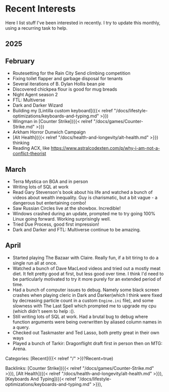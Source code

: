 # Recent Interests

Here I list stuff I've been interested in recently.
I try to update this monthly, using a recurring task to help.

## 2025

## February

 - Routesetting for the Rain City Send climbing competition
 - Fixing toilet flapper and garbage disposal for tenants
 - Several iterations of B. Dylan Hollis bean pie
 - Discovered chickpea flour is good for mug breads
 - Night Agent season 2
 - FTL: Multiverse
 - Dark and Darker Wizard
 - Building my [Lintilla custom keyboard]({{< relref "/docs/lifestyle-optimizations/keyboards-and-typing.md" >}})
 - Wingman in [Counter Strike]({{< relref "/docs/games/Counter-Strike.md" >}})
 - Arkham Horror Dunwich Campaign
 - [Alt Health]({{< relref "/docs/health-and-longevity/alt-health.md" >}}) thinking
 - Reading ACX, like https://www.astralcodexten.com/p/why-i-am-not-a-conflict-theorist

## March

 - Terra Mystica on BGA and in person
 - Writing lots of SQL at work
 - Read Gary Stevenson's book about his life and watched a bunch of videos about
   wealth inequality.
   Guy is charismatic, but a bit vague - a dangerous but entertaining combo!
 - Saw Russian Circles live at the showbox.
   Incredible!
 - Windows crashed during an update, prompted me to try going 100% Linux going
   forward.  Working surprisingly well.
 - Tried Due Process, good first impression!
 - Dark and Darker and FTL: Multiverse continue to be amazing.

## April

 - Started playing The Bazaar with Claire.
   Really fun, if a bit tiring to do a single run all at once.
 - Watched a bunch of Dave MacLeod videos and tried out a mostly meat diet.
   It felt pretty good at first, but less good over time.
   I think I'd need to be particularly motivated to try it more purely for an
   extended period of time.
 - Had a bunch of computer issues to debug.
   Namely some black screen crashes when playing cleric in Dark and Darker(which
   I think were fixed by decreasing particle count in a custom `Engine.ini`
   file), and some slowness with The Last Spell which prompted me to upgrade my
   cpu (which didn't seem to help :().
 - Still writing lots of SQL at work.
   Had a brutal bug to debug where function arguments were being overwritten by
   aliased column names in a query.
 - Checked out Taskmaster and Ted Lasso, both pretty great in their own ways
 - Played a bunch of Tarkir: Dragonflight draft first in person then on MTG:
   Arena.

Categories: [Recent]({{< relref "/" >}}?Recent=true)

Backlinks: [Counter Strike]({{< relref "/docs/games/Counter-Strike.md" >}}), 
[Alt Health]({{< relref "/docs/health-and-longevity/alt-health.md" >}}), 
[Keyboards And Typing]({{< relref "/docs/lifestyle-optimizations/keyboards-and-typing.md" >}}), 

